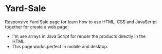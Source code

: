 # Yard-Sale
Responsive Yard Sale page for learn how to use 
HTML, CSS and JavaScript together for create a web page:

* I'm use arrays in Java Script for render the products directly in the HTML.
* This page works perfect in mobile and desktop.
